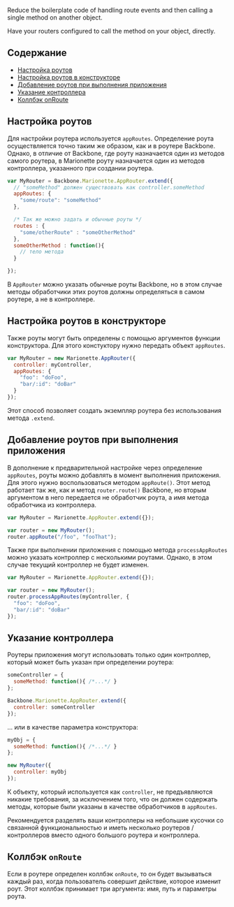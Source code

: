 Reduce the boilerplate code of handling route events and then calling a
single method on another object.

Have your routers configured to call the method on your object, directly.

## Содержание

* [Настройка роутов](#configure-routes)
* [Настройка роутов в конструкторе](#configure-routes-in-constructor)
* [Добавление роутов при выполнения приложения](#add-routes-at-runtime)
* [Указание контроллера](#specify-a-controller)
* [Коллбэк onRoute](#onroute)

## <a name="configure-routes"></a> Настройка роутов

Для настройки роутера используется `appRoutes`. Определение роута осуществляется точно таким же образом, как и в роутере Backbone.
Однако, в отличие от Backbone, где роуту назначается один из методов самого роутера, в Marionette роуту назначается один из методов контроллера, указанного при создании роутера.  

```js
var MyRouter = Backbone.Marionette.AppRouter.extend({
  // "someMethod" должен существовать как controller.someMethod
  appRoutes: {
    "some/route": "someMethod"
  },

  /* Так же можно задать и обычные роуты */
  routes : {
    "some/otherRoute" : "someOtherMethod"
  },
  someOtherMethod : function(){
    // тело метода
  }

});
```

В `AppRouter` можно указать обычные роуты Backbone, но в этом случае методы обработчики этих роутов должны определяться в самом роутере, а не в контроллере.

## <a name="configure-routes-in-constructor"></a> Настройка роутов в конструкторе

Также роуты могут быть определены с помощью аргументов функции конструктора.
Для этого констуктору нужно передать объект `appRoutes`.

```js
var MyRouter = new Marionette.AppRouter({
  controller: myController,
  appRoutes: {
    "foo": "doFoo",
    "bar/:id": "doBar"
  }
});
```

Этот способ позволяет создать экземпляр роутера без использования
метода `.extend`.

## <a name="add-routes-at-runtime"></a> Добавление роутов при выполнения приложения

В дополнение к предварительной настройке через определение `appRoutes`,
роуты можно добавлять в момент выполнения приложения. Для этого нужно
воспользоваться методом `appRoute()`. Этот метод работает так же, как и
метод `router.route()` Backbone, но вторым аргументом в него передается
не обработчик роута, а имя метода обработчика из контроллера.

```js
var MyRouter = Marionette.AppRouter.extend({});

var router = new MyRouter();
router.appRoute("/foo", "fooThat");
```

Также при выполнении приложения с помощью метода `processAppRoutes` можно указать
контроллер с несколькими роутами. Однако, в этом случае текущий контроллер не будет
изменен.

```js
var MyRouter = Marionette.AppRouter.extend({});

var router = new MyRouter();
router.processAppRoutes(myController, {
  "foo": "doFoo",
  "bar/:id": "doBar"
});
```

## <a name="specify-a-controller"></a> Указание контроллера

Роутеры приложения могут использовать только один контроллер,
который может быть указан при определении роутера:

```js
someController = {
  someMethod: function(){ /*...*/ }
};

Backbone.Marionette.AppRouter.extend({
  controller: someController
});
```

... или в качестве параметра конструктора:

```js
myObj = {
  someMethod: function(){ /*...*/ }
};

new MyRouter({
  controller: myObj
});
```

К объекту, который используется как `controller`, не предъявляются никакие
требования, за исключением того, что он должен содержать методы, которые были
указаны в качестве обработчиков в `appRoutes`.

Рекомендуется разделять ваши контроллеры на небольшие кусочки со связанной
функциональностью и иметь несколько роутеров / контроллеров вместо одного
большого роутера и контроллера.

## <a name="onroute"></a> Коллбэк `onRoute`

Если в роутере определен коллбэк `onRoute`, то он будет вызываться каждый раз,
когда пользователь совершит действие, которое изменит роут. Этот коллбэк
принимает три аргумента: имя, путь и параметры роута.
